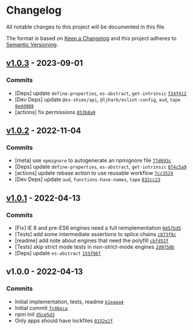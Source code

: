 # Changelog

All notable changes to this project will be documented in this file.

The format is based on [Keep a Changelog](https://keepachangelog.com/en/1.0.0/)
and this project adheres to [Semantic Versioning](https://semver.org/spec/v2.0.0.html).

## [v1.0.3](https://github.com/es-shims/Array.prototype.splice/compare/v1.0.2...v1.0.3) - 2023-09-01

### Commits

- [Deps] update `define-properties`, `es-abstract`, `get-intrinsic` [`f24f412`](https://github.com/es-shims/Array.prototype.splice/commit/f24f412a95d935ed1a04d1f5cff76183f9046209)
- [Dev Deps] update `@es-shims/api`, `@ljharb/eslint-config`, `aud`, `tape` [`8edd988`](https://github.com/es-shims/Array.prototype.splice/commit/8edd98857487e2dfba53049bcfb4444c7d055275)
- [actions] fix permissions [`853b8a9`](https://github.com/es-shims/Array.prototype.splice/commit/853b8a9c507128f8af0488c77b91f2d5bca8b1b1)

## [v1.0.2](https://github.com/es-shims/Array.prototype.splice/compare/v1.0.1...v1.0.2) - 2022-11-04

### Commits

- [meta] use `npmignore` to autogenerate an npmignore file [`77d693c`](https://github.com/es-shims/Array.prototype.splice/commit/77d693cf4abf71e0ca29c5f2e65e5e6df883f5bd)
- [Deps] update `define-properties`, `es-abstract`, `get-intrinsic` [`074c5a9`](https://github.com/es-shims/Array.prototype.splice/commit/074c5a94c09a6a23decc5333acac7192943ab149)
- [actions] update rebase action to use reusable workflow [`7cc3529`](https://github.com/es-shims/Array.prototype.splice/commit/7cc352921b374af62031dcc046bbb6a2f646cc4f)
- [Dev Deps] update `aud`, `functions-have-names`, `tape` [`832cc23`](https://github.com/es-shims/Array.prototype.splice/commit/832cc231952c3c0f0ab822b4ea0f08613e3a4a5d)

## [v1.0.1](https://github.com/es-shims/Array.prototype.splice/compare/v1.0.0...v1.0.1) - 2022-04-13

### Commits

- [Fix] IE 8 and pre-ES6 engines need a full reimplementation [`0457bd5`](https://github.com/es-shims/Array.prototype.splice/commit/0457bd563adc4ebbddac8e975f0eb407501dcb70)
- [Tests] add some intermediate assertions to splice chains [`c873f6c`](https://github.com/es-shims/Array.prototype.splice/commit/c873f6c7b836d2f560a71e6cd8f613da195f675f)
- [readme] add note about engines that need the polyfill [`cbfd52f`](https://github.com/es-shims/Array.prototype.splice/commit/cbfd52fc18704ab09ac809254f54b1c5eb5ab34e)
- [Tests] skip strict mode tests in non-strict-mode engines [`2d9750b`](https://github.com/es-shims/Array.prototype.splice/commit/2d9750b82747886650987d1e4dd5c3a846984018)
- [Deps] update `es-abstract` [`155f96f`](https://github.com/es-shims/Array.prototype.splice/commit/155f96f328426355039840e3ddf135ffe161542b)

## v1.0.0 - 2022-04-13

### Commits

- Initial implementation, tests, readme [`b1eaea4`](https://github.com/es-shims/Array.prototype.splice/commit/b1eaea451ade7ebf11aabbb1b139033830a75bb0)
- Initial commit [`7c46eca`](https://github.com/es-shims/Array.prototype.splice/commit/7c46eca5a3b48ae701c3445e50b7c2e0b6adde7c)
- npm init [`d5ce5d3`](https://github.com/es-shims/Array.prototype.splice/commit/d5ce5d3d0f262e2d63bca89738c00508d8b3e0a9)
- Only apps should have lockfiles [`0152e2f`](https://github.com/es-shims/Array.prototype.splice/commit/0152e2f02fd971eb9dbe9c3bd74290e59e24dd5a)
